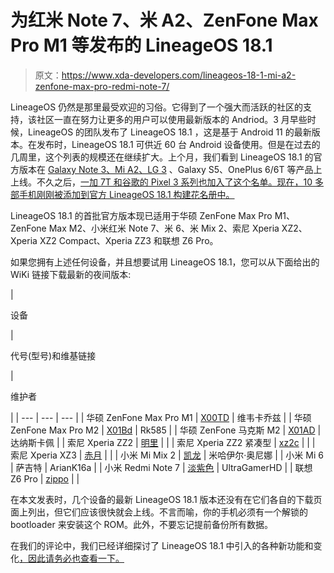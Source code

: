 # 为红米 Note 7、米 A2、ZenFone Max Pro M1 等发布的 LineageOS 18.1

> 原文：<https://www.xda-developers.com/lineageos-18-1-mi-a2-zenfone-max-pro-redmi-note-7/>

LineageOS 仍然是那里最受欢迎的习俗。它得到了一个强大而活跃的社区的支持，该社区一直在努力让更多的用户可以使用最新版本的 Andriod。3 月早些时候，LineageOS 的团队发布了 LineageOS 18.1 ，这是基于 Android 11 的最新版本。在发布时，LineageOS 18.1 可供近 60 台 Android 设备使用。但是在过去的几周里，这个列表的规模还在继续扩大。上个月，我们看到 LineageOS 18.1 的官方版本在 [Galaxy Note 3、Mi A2、LG 3](https://www.xda-developers.com/official-lineageos-18-1-builds-xiaomi-mi-a2-lg-g3-galaxy-note-3-galaxy-s5/) 、Galaxy S5、OnePlus 6/6T 等产品上上线。不久之后，[一加 7T 和谷歌的 Pixel 3 系列也加入了这个名单。现在，10 多部手机刚刚被添加到官方 LineageOS 18.1 构建花名册中。](https://www.xda-developers.com/lineageos-18-1-oneplus-7t-google-pixel-3-more/)

LineageOS 18.1 的首批官方版本现已适用于华硕 ZenFone Max Pro M1、ZenFone Max M2、小米红米 Note 7、米 6、米 Mix 2、索尼 Xperia XZ2、Xperia XZ2 Compact、Xperia ZZ3 和联想 Z6 Pro。

如果您拥有上述任何设备，并且想要试用 LineageOS 18.1，您可以从下面给出的 WiKi 链接下载最新的夜间版本:

| 

设备

 | 

代号(型号)和维基链接

 | 

维护者

 |
| --- | --- | --- |
| 华硕 ZenFone Max Pro M1 | [X00TD](https://wiki.lineageos.org/devices/X00TD) | 维韦卡乔兹 |
| 华硕 ZenFone Max Pro M2 | [X01Bd](https://wiki.lineageos.org/devices/X01BD) | Rk585 |
| 华硕 ZenFone 马克斯 M2 | [X01AD](https://wiki.lineageos.org/devices/X01AD) | 达纳斯卡佩 |
| 索尼 Xperia ZZ2 | [明里](https://wiki.lineageos.org/devices/akari) |  |
| 索尼 Xperia ZZ2 紧凑型 | [xz2c](https://wiki.lineageos.org/devices/xz2c) |  |
| 索尼 Xperia XZ3 | [赤月](https://wiki.lineageos.org/devices/akatsuki) |  |
| 小米 Mi Mix 2 | [凯龙](https://wiki.lineageos.org/devices/chiron) | 米哈伊尔·奥尼娜 |
| 小米 Mi 6 | 萨吉特 | ArianK16a |
| 小米 Redmi Note 7 | [淡紫色](https://wiki.lineageos.org/devices/lavender) | UltraGamerHD |
| 联想 Z6 Pro | [zippo](https://wiki.lineageos.org/devices/zippo) |  |

在本文发表时，几个设备的最新 LineageOS 18.1 版本还没有在它们各自的下载页面上列出，但它们应该很快就会上线。不言而喻，你的手机必须有一个解锁的 bootloader 来安装这个 ROM。此外，不要忘记提前备份所有数据。

在我们的评论中，我们已经详细探讨了 LineageOS 18.1 中引入的各种新功能和变化[，因此请务必也查看一下。](https://www.xda-developers.com/lineageos-18-1-review/)